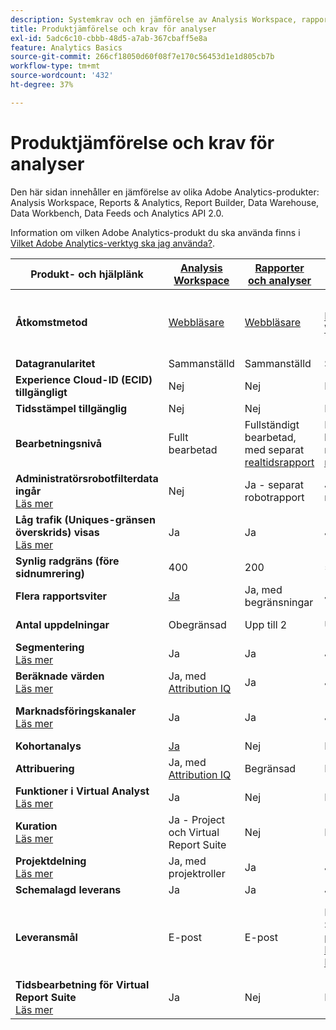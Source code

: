 ```yaml
---
description: Systemkrav och en jämförelse av Analysis Workspace, rapporter och analyser, Report Builder, Data Warehouse och Data Workbench
title: Produktjämförelse och krav för analyser
exl-id: 5adc6c10-cbbb-48d5-a7ab-367cbaff5e8a
feature: Analytics Basics
source-git-commit: 266cf18050d60f08f7e170c56453d1e1d805cb7b
workflow-type: tm+mt
source-wordcount: '432'
ht-degree: 37%

---
```


# Produktjämförelse och krav för analyser

Den här sidan innehåller en jämförelse av olika Adobe Analytics-produkter: Analysis Workspace, Reports &amp; Analytics, Report Builder, Data Warehouse, Data Workbench, Data Feeds och Analytics API 2.0.

Information om vilken Adobe Analytics-produkt du ska använda finns i [Vilket Adobe Analytics-verktyg ska jag använda?](/help/analyze/get-started/which-analytics-tool.md).

| Produkt- och hjälplänk | [Analysis Workspace](/help/analyze/analysis-workspace/home.md) | [Rapporter och analyser](/help/analyze/reports-analytics/getting-started.md) | [Report Builder](/help/analyze/report-builder/home.md) | [Data Warehouse](/help/export/data-warehouse/data-warehouse.md) | [Data Workbench](https://experienceleague.adobe.com/docs/data-workbench/using/home.html) | [Datafeeds](/help/export/analytics-data-feed/data-feed-overview.md) | [Analytics API 2.0](https://www.adobe.io/apis/experiencecloud/analytics/docs.html) |
|---|---|---|---|---|---|---|---|
| **Åtkomstmetod** | [Webbläsare](/help/analyze/get-started/sys-reqs.md) | [Webbläsare](/help/analyze/get-started/sys-reqs.md) | [MS Excel för Windows](/help/analyze/report-builder/setup/system-requirements.md) | Konfigurera via webbläsaren. [Läs mer](/help/analyze/get-started/sys-reqs.md) | [Windows 64 bitar](https://experienceleague.adobe.com/docs/data-workbench/using/install/c-data-workbench-client-install.html) | Konfigurera via webbläsaren. [Läs mer](/help/export/analytics-data-feed/data-feed-overview.md) | RESTful API tools. Logga in med Adobe Developer inloggningsuppgifter. [Läs mer](https://developer.adobe.com/analytics-apis/docs/2.0/) |
| **Datagranularitet** | Sammanställd | Sammanställd | Sammanställd | Sammanställd | Träff | Träff | Sammanställd |
| **Experience Cloud-ID (ECID) tillgängligt** | Nej | Nej | Nej | Ja | Ja | Ja | Nej |
| **Tidsstämpel tillgänglig** | Nej | Nej | Nej | Nej | Ja | Ja | Nej |
| **Bearbetningsnivå** | Fullt bearbetad | Fullständigt bearbetad, med separat [realtidsrapport](/help/admin/admin/c-manage-report-suites/c-edit-report-suites/realtime/realtime.md) | Fullständigt bearbetad, med separat [realtidsrapport](/help/admin/admin/c-manage-report-suites/c-edit-report-suites/realtime/realtime.md) | Fullt bearbetad | Fullt bearbetad | Fullt bearbetad | Fullt bearbetad |
| **Administratörsrobotfilterdata ingår** <br> [Läs mer](/help/admin/admin/c-manage-report-suites/c-edit-report-suites/general/bot-removal/bot-removal.md) | Nej | Ja - separat robotrapport | Ja - separat robotrapport | Nej | Nej | Nej | Nej |
| **Låg trafik (Uniques-gränsen överskrids) visas** <br> [Läs mer](/help/technotes/low-traffic.md) | Ja | Ja | Ja | Nej | Nej | Nej | Ja |
| **Synlig radgräns (före sidnumrering)** | 400 | 200 | 50000 | Obegränsad | Obegränsad | Obegränsad | 50000 |
| **Flera rapportsviter** | [Ja](/help/analyze/analysis-workspace/build-workspace-project/multiple-report-suites.md) | Ja, med begränsningar | Ja | Nej | Ja | Nej | Ja |
| **Antal uppdelningar** | Obegränsad | Upp till 2 | Upp till 2 | Obegränsad | Obegränsad | Obegränsad | Obegränsat, kör över flera frågor |
| **Segmentering** <br> [Läs mer](/help/components/segmentation/segmentation-workflow/seg-workflow.md) | Ja | Ja | Ja | Ja, med [begränsningar](/help/components/segmentation/seg-reference/seg-compatibility.md) | Ja | Nej | Ja |
| **Beräknade värden** <br> [Läs mer](/help/components/c-calcmetrics/cm-overview.md) | Ja, med [Attribution IQ](/help/analyze/analysis-workspace/attribution/overview.md) | Ja | Ja | Nej | Ja | Nej | Ja, med [Attribution IQ](/help/analyze/analysis-workspace/attribution/overview.md) |
| **Marknadsföringskanaler** <br> [Läs mer](/help/components/c-marketing-channels/c-getting-started-mchannel.md) | Ja | Ja | Ja | Ja | Ja | Ja - [va_finder, va_Närmare](/help/export/analytics-data-feed/c-df-contents/datafeeds-reference.md) | Ja |
| **Kohortanalys** | [Ja](/help/analyze/analysis-workspace/visualizations/cohort-table/cohort-analysis.md) | Nej | Nej | Nej | Ja | Nej | Nej |
| **Attribuering** | Ja, med [Attribution IQ](/help/analyze/analysis-workspace/attribution/overview.md) | Begränsad | Begränsad | Nej | Ja | Nej | Ja, med [Attribution IQ](/help/analyze/analysis-workspace/attribution/overview.md) |
| **Funktioner i Virtual Analyst** <br> [Läs mer](/help/analyze/analysis-workspace/virtual-analyst/overview.md) | Ja | Nej | Nej | Nej | Nej | Nej | Ja |
| **Kuration** <br> [Läs mer](/help/analyze/analysis-workspace/curate-share/curate.md) | Ja - Project och Virtual Report Suite | Nej | Nej | Nej | Nej | Nej | Ja - endast Virtual Report Suite |
| **Projektdelning** <br> [Läs mer](/help/analyze/analysis-workspace/curate-share/share-projects.md) | Ja, med projektroller | Ja | Ja | Nej | Ja | Nej | Nej |
| **Schemalagd leverans** | Ja | Ja | Ja | Ja | Nej | Ja | Nej |
| **Leveransmål** | E-post | E-post | Email, FTP, SFTP, [publicera till Microsoft PowerBI](/help/analyze/report-builder/c-publish-power-bi/power-bi.md) | Amazon S3, Google Cloud Platform, Azure SAS, Azure RBAC och e-post | - | Amazon S3, Azure RBAC, Azure SAS och Google Cloud Platform | - |
| **Tidsbearbetning för Virtual Report Suite** <br> [Läs mer](/help/components/vrs/vrs-report-time-processing.md) | Ja | Nej | Nej | Nej | Nej | Nej | Ja |
